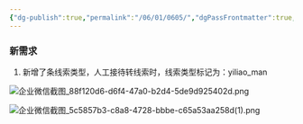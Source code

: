 ```yaml
---
{"dg-publish":true,"permalink":"/06/01/0605/","dgPassFrontmatter":true,"noteIcon":""}
---
```


### 新需求
1. 新增了条线索类型，人工接待转线索时，线索类型标记为：yiliao_man

![企业微信截图_88f120d6-d6f4-47a0-b2d4-5de9d925402d.png](https://pixiu-1257143551.cos.ap-beijing.myqcloud.com/202305171404583.png)


![企业微信截图_5c5857b3-c8a8-4728-bbbe-c65a53aa258d(1).png](https://pixiu-1257143551.cos.ap-beijing.myqcloud.com/202305171404570.png)
